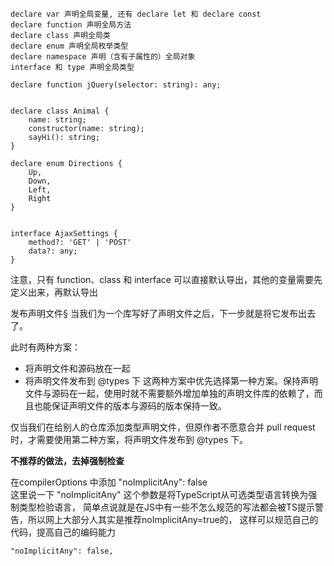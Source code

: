 
```text
declare var 声明全局变量, 还有 declare let 和 declare const
declare function 声明全局方法
declare class 声明全局类
declare enum 声明全局枚举类型
declare namespace 声明（含有子属性的）全局对象
interface 和 type 声明全局类型

```

```text
declare function jQuery(selector: string): any;


declare class Animal {
    name: string;
    constructor(name: string);
    sayHi(): string;
}

declare enum Directions {
    Up,
    Down,
    Left,
    Right
}


interface AjaxSettings {
    method?: 'GET' | 'POST'
    data?: any;
}

```

注意，只有 function、class 和 interface 可以直接默认导出，其他的变量需要先定义出来，再默认导出

发布声明文件§
当我们为一个库写好了声明文件之后，下一步就是将它发布出去了。

此时有两种方案：

- 将声明文件和源码放在一起  
- 将声明文件发布到 @types 下
这两种方案中优先选择第一种方案。保持声明文件与源码在一起，使用时就不需要额外增加单独的声明文件库的依赖了，而且也能保证声明文件的版本与源码的版本保持一致。

仅当我们在给别人的仓库添加类型声明文件，但原作者不愿意合并 pull request 时，才需要使用第二种方案，将声明文件发布到 @types 下。


**不推荐的做法，去掉强制检查**  

在compilerOptions 中添加 "noImplicitAny": false  
这里说一下 "noImplicitAny" 这个参数是将TypeScript从可选类型语言转换为强制类型检验语言，
简单点说就是在JS中有一些不怎么规范的写法都会被TS提示警告，所以网上大部分人其实是推荐noImplicitAny=true的，
这样可以规范自己的代码，提高自己的编码能力

```text
"noImplicitAny": false,
```